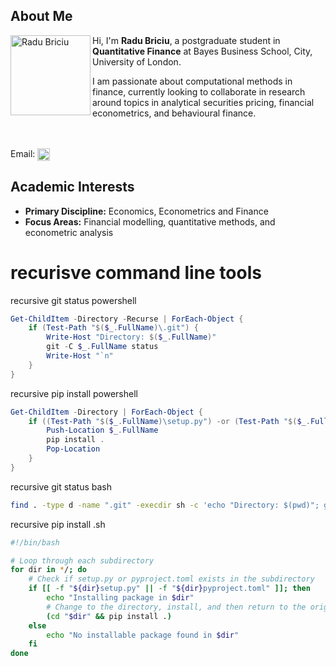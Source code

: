 ## About Me

<img src="https://photos.mendeley.com/69/ba/69bad913fd3d075f0b5ec050d29942c25c5ca4db-p128x128.jpg" alt="Radu Briciu" width="128" height="128" align="left" />


Hi, I'm **Radu Briciu**, a postgraduate student in **Quantitative Finance** at Bayes Business School, City, University of London. <br>

I am passionate about computational methods in finance, currently looking to collaborate in research around topics in analytical securities pricing, financial econometrics, and behavioural finance.

<br> <br>
Email: <a href="mailto:radu.briciu@bayes.city.ac.uk">
  <img src="https://upload.wikimedia.org/wikipedia/commons/0/01/Arms_of_City%2C_University_of_London.svg" alt="City, University of London" width="20" align="top"/>
</a>

## Academic Interests

- **Primary Discipline:** Economics, Econometrics and Finance
- **Focus Areas:** Financial modelling, quantitative methods, and econometric analysis



# recurisve command line tools
recursive git status powershell
```powershell
Get-ChildItem -Directory -Recurse | ForEach-Object { 
    if (Test-Path "$($_.FullName)\.git") { 
        Write-Host "Directory: $($_.FullName)"
        git -C $_.FullName status
        Write-Host "`n"
    }
}
```
recursive pip install powershell
```powershell
Get-ChildItem -Directory | ForEach-Object {
    if ((Test-Path "$($_.FullName)\setup.py") -or (Test-Path "$($_.FullName)\pyproject.toml")) {
        Push-Location $_.FullName
        pip install .
        Pop-Location
    }
}
```


recursive git status bash
```bash
find . -type d -name ".git" -execdir sh -c 'echo "Directory: $(pwd)"; git status; echo ""' \;
```

recursive pip install .sh
```bash
#!/bin/bash

# Loop through each subdirectory
for dir in */; do
    # Check if setup.py or pyproject.toml exists in the subdirectory
    if [[ -f "${dir}setup.py" || -f "${dir}pyproject.toml" ]]; then
        echo "Installing package in $dir"
        # Change to the directory, install, and then return to the original directory
        (cd "$dir" && pip install .)
    else
        echo "No installable package found in $dir"
    fi
done
```

